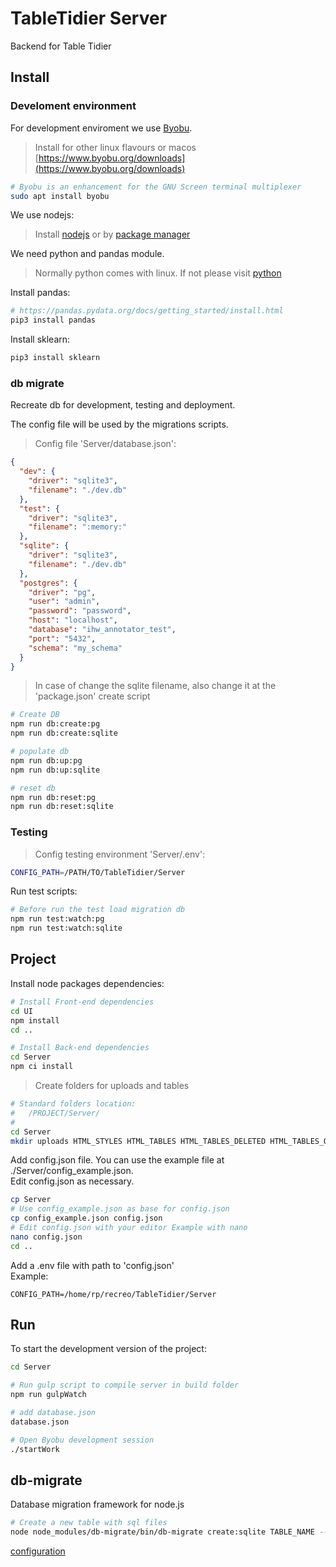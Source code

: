 # TableTidier Server

Backend for Table Tidier

## Install

### Develoment environment
For development enviroment we use [Byobu](https://www.byobu.org).
> Install for other linux flavours or macos [https://www.byobu.org/downloads](https://www.byobu.org/downloads)

```bash
# Byobu is an enhancement for the GNU Screen terminal multiplexer
sudo apt install byobu
```

We use nodejs:

> Install [nodejs](https://nodejs.org/en/download/) or by [package manager](https://nodejs.org/en/download/package-manager/)

We need python and pandas module.

> Normally python comes with linux. If not please visit [python](https://docs.python.org/3/using/unix.html)

Install pandas:
```bash
# https://pandas.pydata.org/docs/getting_started/install.html
pip3 install pandas
```

Install sklearn:
```bash
pip3 install sklearn
```

### db migrate

Recreate db for development, testing and deployment.

The config file will be used by the migrations scripts.

> Config file 'Server/database.json':
```json
{
  "dev": {
    "driver": "sqlite3",
    "filename": "./dev.db"
  },
  "test": {
    "driver": "sqlite3",
    "filename": ":memory:"
  },
  "sqlite": {
    "driver": "sqlite3",
    "filename": "./dev.db"
  },
  "postgres": {
    "driver": "pg",
    "user": "admin",
    "password": "password",
    "host": "localhost",
    "database": "ihw_annotator_test",
    "port": "5432",
    "schema": "my_schema"
  }
}
```

> In case of change the sqlite filename, also change it at the 'package.json' create script

```bash
# Create DB
npm run db:create:pg
npm run db:create:sqlite

# populate db
npm run db:up:pg
npm run db:up:sqlite

# reset db
npm run db:reset:pg
npm run db:reset:sqlite

```

### Testing

> Config testing environment 'Server/.env':
```bash
CONFIG_PATH=/PATH/TO/TableTidier/Server
```

Run test scripts:
```bash
# Before run the test load migration db
npm run test:watch:pg
npm run test:watch:sqlite
```


## Project

Install node packages dependencies:

```bash
# Install Front-end dependencies
cd UI
npm install
cd ..

# Install Back-end dependencies
cd Server
npm ci install
```

> Create folders for uploads and tables

```bash
# Standard folders location:
#   /PROJECT/Server/
#     
cd Server
mkdir uploads HTML_STYLES HTML_TABLES HTML_TABLES_DELETED HTML_TABLES_OVERRIDE
```

Add config.json file. You can use the example file at ./Server/config_example.json.<br>
Edit config.json as necessary.

```bash
cp Server
# Use config_example.json as base for config.json
cp config_example.json config.json
# Edit config.json with your editor Example with nano
nano config.json
cd ..
```

Add a .env file with path to 'config.json' <br>
Example:
```
CONFIG_PATH=/home/rp/recreo/TableTidier/Server
```

## Run

To start the development version of the project:

```bash
cd Server

# Run gulp script to compile server in build folder
npm run gulpWatch

# add database.json
database.json

# Open Byobu development session
./startWork

```


## db-migrate

Database migration framework for node.js

```bash
# Create a new table with sql files
node node_modules/db-migrate/bin/db-migrate create:sqlite TABLE_NAME --sql-file
```

[configuration](https://db-migrate.readthedocs.io/en/latest/Getting%20Started/configuration/)
